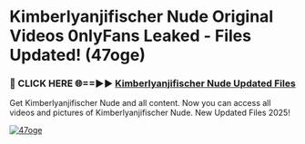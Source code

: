 # Kimberlyanjifischer Nude Original Videos 0nlyFans Leaked - Files Updated! (47oge)

<h3>🔴 CLICK HERE 🌐==►► <a href="https://tinyurl.com/yc6ubb5a" rel="nofollow">Kimberlyanjifischer Nude Updated Files</a></h3>

Get Kimberlyanjifischer Nude and all content. Now you can access all videos and pictures of Kimberlyanjifischer Nude. New Updated Files 2025!

[![47oge](https://i.imgur.com/7eu0CRL.gif)](https://tinyurl.com/yc6ubb5a)

